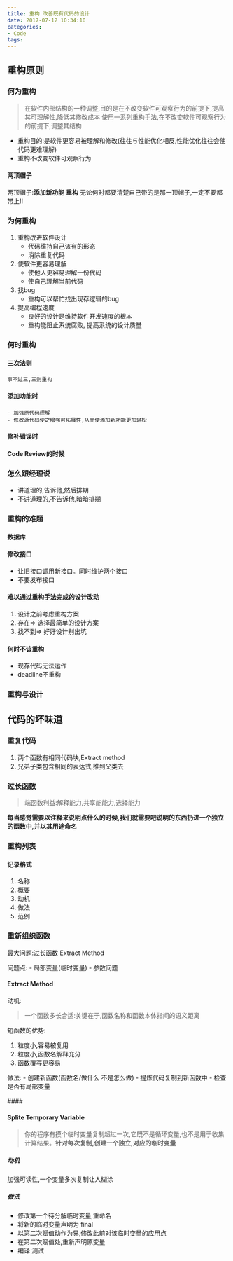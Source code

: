 ```yaml
---
title: 重构 改善既有代码的设计
date: 2017-07-12 10:34:10
categories: 
- Code
tags:
---
```


## 重构原则
### 何为重构
> 在软件内部结构的一种调整,目的是在不改变软件可观察行为的前提下,提高其可理解性,降低其修改成本
> 使用一系列重构手法,在不改变软件可观察行为的前提下,调整其结构

- 重构目的:是软件更容易被理解和修改(往往与性能优化相反,性能优化往往会使代码更难理解)
- 重构不改变软件可观察行为

#### 两顶帽子
两顶帽子:**添加新功能** **重构**
无论何时都要清楚自己带的是那一顶帽子,一定不要都带上!!

### 为何重构
1. 重构改进软件设计
	- 代码维持自己该有的形态
	- 消除重复代码
2. 使软件更容易理解
	- 使他人更容易理解一份代码
	- 使自己理解当前代码
3. 找bug
	- 重构可以帮忙找出现存逻辑的bug
4. 提高编程速度
	- 良好的设计是维持软件开发速度的根本
	- 重构能阻止系统腐败, 提高系统的设计质量

### 何时重构
#### 三次法则
	事不过三,三则重构
#### 添加功能时
	- 加强原代码理解
	- 修改源代码使之增强可拓展性,从而使添加新功能更加轻松

#### 修补错误时
#### Code Review的时候
	
### 怎么跟经理说
- 讲道理的,告诉他,然后排期
- 不讲道理的,不告诉他,暗暗排期

### 重构的难题
#### 数据库
#### 修改接口
 - 让旧接口调用新接口。同时维护两个接口
 - 不要发布接口
 
#### 难以通过重构手法完成的设计改动
 1. 设计之前考虑重构方案
 2. 存在=> 选择最简单的设计方案
 3. 找不到=> 好好设计别出坑

#### 何时不该重构
 - 现存代码无法运作
 - deadline不重构
 
### 重构与设计



## 代码的坏味道
### 重复代码
1. 两个函数有相同代码块,Extract method
2. 兄弟子类包含相同的表达式,推到父类去

### 过长函数
> 端函数利益:解释能力,共享能能力,选择能力

**每当感觉需要以注释来说明点什么的时候,我们就需要吧说明的东西扔进一个独立的函数中,并以其用途命名**

#### 



### 重构列表
#### 记录格式
1. 名称
2. 概要
3. 动机
4. 做法
5. 范例

### 重新组织函数
最大问题:过长函数
Extract Method

问题点:
	- 局部变量(临时变量)
	- 参数问题

#### Extract Method
动机:
>一个函数多长合适:关键在于,函数名称和函数本体指间的语义距离

短函数的优势:
1. 粒度小,容易被复用
2. 粒度小,函数名解释充分
3. 函数覆写更容易

做法:
	- 创建新函数(函数名/做什么 不是怎么做)
	- 提炼代码复制到新函数中
	- 检查是否有局部变量

####　

#### Splite Temporary Variable
> 你的程序有摸个临时变量复制超过一次,它既不是循环变量,也不是用于收集计算结果。**针对每次复制,创建一个独立,对应的临时变量**

##### 动机
加强可读性,一个变量多次复制让人糊涂

##### 做法
- 修改第一个待分解临时变量,重命名
- 将新的临时变量声明为 final
- 以第二次赋值动作为界,修改此前对该临时变量的应用点
- 在第二次赋值处,重新声明原变量
- 编译 测试













